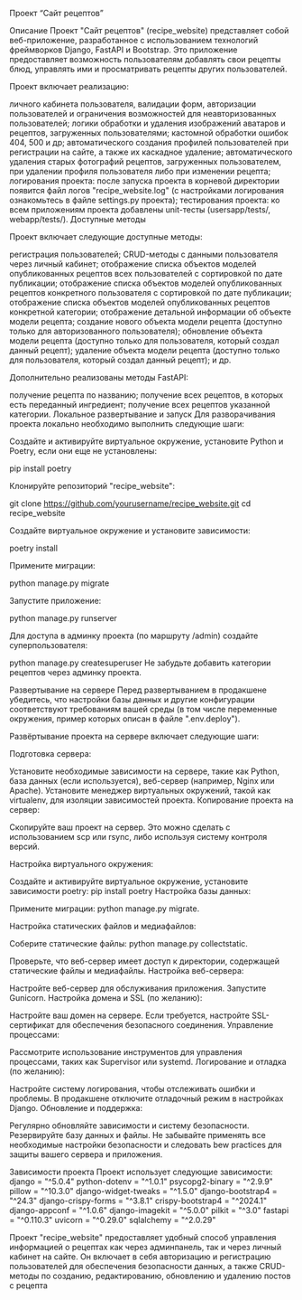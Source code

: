 Проект “Сайт рецептов”

Описание
Проект "Сайт рецептов" (recipe_website) представляет собой веб-приложение, разработанное с использованием технологий фреймворков Django, FastAPI и Bootstrap. Это приложение предоставляет возможность пользователям добавлять свои рецепты блюд, управлять ими и просматривать рецепты других пользователей.

Проект включает реализацию:

личного кабинета пользователя, валидации форм, авторизации пользователей и ограничения возможностей для неавторизованных пользователей;
логики обработки и удаления изображений аватаров и рецептов, загруженных пользователями;
кастомной обработки ошибок 404, 500 и др;
автоматического создания профилей пользователей при регистрации на сайте, а также их каскадное удаление;
автоматического удаления старых фотографий рецептов, загруженных пользователем, при удалении профиля пользователя либо при изменении рецепта;
логирования проекта: после запуска проекта в корневой директории появится файл логов "recipe_website.log" (с настройками логирования ознакомьтесь в файле settings.py проекта);
тестирования проекта: ко всем приложениям проекта добавлены unit-тесты (usersapp/tests/, webapp/tests/).
Доступные методы

Проект включает следующие доступные методы:

регистрация пользователей;
CRUD-методы с данными пользователя через личный кабинет;
отображение списка объектов моделей опубликованных рецептов всех пользователей с сортировкой по дате публикации;
отображение списка объектов моделей опубликованных рецептов конкретного пользователя с сортировкой по дате публикации;
отображение списка объектов моделей опубликованных рецептов конкретной категории;
отображение детальной информации об объекте модели рецепта;
создание нового объекта модели рецепта (доступно только для авторизованного пользователя);
обновление объекта модели рецепта (доступно только для пользователя, который создал данный рецепт);
удаление объекта модели рецепта (доступно только для пользователя, который создал данный рецепт);
и др.

Дополнительно реализованы методы FastAPI:

получение рецепта по названию;
получение всех рецептов, в которых есть переданный ингредиент;
получение всех рецептов указанной категории.
Локальное развертывание и запуск
Для разворачивания проекта локально необходимо выполнить следующие шаги:

Создайте и активируйте виртуальное окружение, установите Python и Poetry, если они еще не установлены:

pip install poetry

Клонируйте репозиторий "recipe_website":

git clone https://github.com/yourusername/recipe_website.git
cd recipe_website

Создайте виртуальное окружение и установите зависимости:

poetry install

Примените миграции:

python manage.py migrate

Запустите приложение:

python manage.py runserver

Для доступа в админку проекта (по маршруту /admin) создайте суперпользователя:

python manage.py createsuperuser
Не забудьте добавить категории рецептов через админку проекта.

Развертывание на сервере
Перед развертыванием в продакшене убедитесь, что настройки базы данных и другие конфигурации соответствуют требованиям вашей среды (в том числе переменные окружения, пример которых описан в файле ".env.deploy").

Развёртывание проекта на сервере включает следующие шаги:

Подготовка сервера:

Установите необходимые зависимости на сервере, такие как Python, база данных (если используется), веб-сервер (например, Nginx или Apache).
Установите менеджер виртуальных окружений, такой как virtualenv, для изоляции зависимостей проекта.
Копирование проекта на сервер:

Скопируйте ваш проект на сервер. Это можно сделать с использованием scp или rsync, либо используя систему контроля версий.

Настройка виртуального окружения:

Создайте и активируйте виртуальное окружение, установите зависимости poetry:
pip install poetry
Настройка базы данных:

Примените миграции:
python manage.py migrate.

Настройка статических файлов и медиафайлов:

Соберите статические файлы:
python manage.py collectstatic.

Проверьте, что веб-сервер имеет доступ к директории, содержащей статические файлы и медиафайлы.
Настройка веб-сервера:

Настройте веб-сервер для обслуживания приложения.
Запустите Gunicorn.
Настройка домена и SSL (по желанию):

Настройте ваш домен на сервере.
Если требуется, настройте SSL-сертификат для обеспечения безопасного соединения.
Управление процессами:

Рассмотрите использование инструментов для управления процессами, таких как Supervisor или systemd.
Логирование и отладка (по желанию):

Настройте систему логирования, чтобы отслеживать ошибки и проблемы.
В продакшене отключите отладочный режим в настройках Django.
Обновление и поддержка:

Регулярно обновляйте зависимости и систему безопасности.
Резервируйте базу данных и файлы.
Не забывайте применять все необходимые настройки безопасности и следовать bew practices для защиты вашего сервера и приложения.

Зависимости проекта
Проект использует следующие зависимости:
django = "^5.0.4"
python-dotenv = "^1.0.1"
psycopg2-binary = "^2.9.9"
pillow = "^10.3.0"
django-widget-tweaks = "^1.5.0"
django-bootstrap4 = "^24.3"
django-crispy-forms = "^3.8.1"
crispy-bootstrap4 = "^2024.1"
django-appconf = "^1.0.6"
django-imagekit = "^5.0.0"
pilkit = "^3.0"
fastapi = "^0.110.3"
uvicorn = "^0.29.0"
sqlalchemy = "^2.0.29"


Проект "recipe_website" предоставляет удобный способ управления информацией о рецептах как через админпанель, так и через личный кабинет на сайте. Он включает в себя авторизацию и регистрацию пользователей для обеспечения безопасности данных, а также CRUD-методы по созданию, редактированию, обновлению и удалению постов с рецепта

